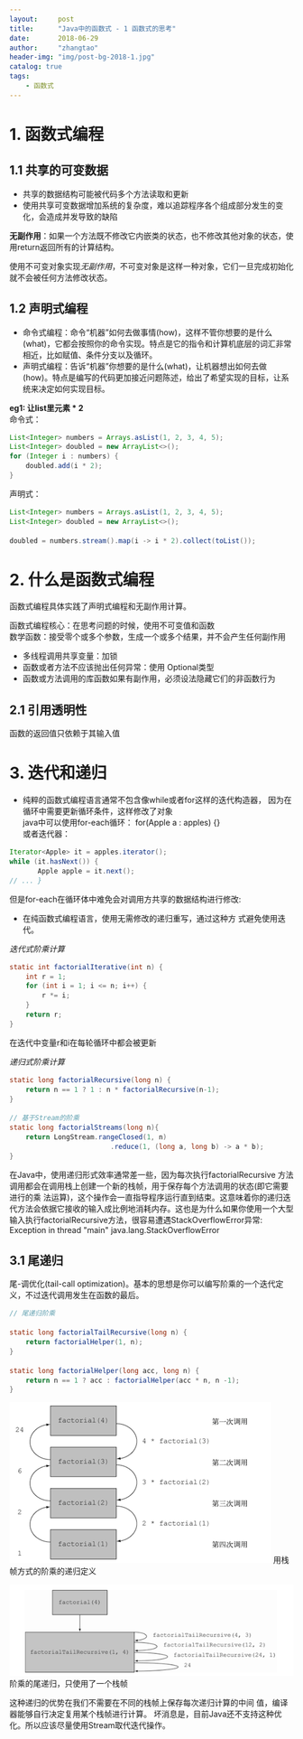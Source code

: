 ```yaml
---
layout:     post
title:      "Java中的函数式 - 1 函数式的思考"
date:       2018-06-29
author:     "zhangtao"
header-img: "img/post-bg-2018-1.jpg"
catalog: true
tags:
    - 函数式
---
```



# 1. 函数式编程

## 1.1 共享的可变数据

- 共享的数据结构可能被代码多个方法读取和更新
- 使用共享可变数据增加系统的复杂度，难以追踪程序各个组成部分发生的变化，会造成并发导致的缺陷

**无副作用**：如果一个方法既不修改它内嵌类的状态，也不修改其他对象的状态，使用return返回所有的计算结构。

使用不可变对象实现*无副作用*，不可变对象是这样一种对象，它们一旦完成初始化就不会被任何方法修改状态。

## 1.2 声明式编程

- 命令式编程：命令“机器”如何去做事情(how)，这样不管你想要的是什么(what)，它都会按照你的命令实现。特点是它的指令和计算机底层的词汇非常相近，比如赋值、条件分支以及循环。
- 声明式编程：告诉“机器”你想要的是什么(what)，让机器想出如何去做(how)。特点是编写的代码更加接近问题陈述，给出了希望实现的目标，让系统来决定如何实现目标。

**eg1: 让list里元素 * 2**<br>
命令式：

``` java
List<Integer> numbers = Arrays.asList(1, 2, 3, 4, 5);
List<Integer> doubled = new ArrayList<>();
for (Integer i : numbers) {
	doubled.add(i * 2);
}
```

声明式：

``` java
List<Integer> numbers = Arrays.asList(1, 2, 3, 4, 5);
List<Integer> doubled = new ArrayList<>();

doubled = numbers.stream().map(i -> i * 2).collect(toList());

```

# 2. 什么是函数式编程

函数式编程具体实践了声明式编程和无副作用计算。

函数式编程核心：在思考问题的时候，使用不可变值和函数<br>
数学函数：接受零个或多个参数，生成一个或多个结果，并不会产生任何副作用

- 多线程调用共享变量：加锁
- 函数或者方法不应该抛出任何异常：使用 Optional<T>类型
- 函数或方法调用的库函数如果有副作用，必须设法隐藏它们的非函数行为

## 2.1 引用透明性

函数的返回值只依赖于其输入值

# 3. 迭代和递归

- 纯粹的函数式编程语言通常不包含像while或者for这样的迭代构造器， 因为在循环中需要更新循环条件，这样修改了对象<br>
java中可以使用for-each循环： for(Apple a : apples) {}<br>
或者迭代器：

```java
Iterator<Apple> it = apples.iterator();
while (it.hasNext()) {
       Apple apple = it.next();
// ... }
```
但是for-each在循环体中难免会对调用方共享的数据结构进行修改:

- 在纯函数式编程语言，使用无需修改的递归重写，通过这种方
式避免使用迭代。

*迭代式阶乘计算*

```java
static int factorialIterative(int n) {
    int r = 1;
    for (int i = 1; i <= n; i++) {
        r *= i;
    }
    return r; 
}
```

在迭代中变量r和i在每轮循环中都会被更新

*递归式阶乘计算*

```java
static long factorialRecursive(long n) {
    return n == 1 ? 1 : n * factorialRecursive(n-1);
}

// 基于Stream的阶乘
static long factorialStreams(long n){
    return LongStream.rangeClosed(1, n)
                         .reduce(1, (long a, long b) -> a * b);
}

```

在Java中，使用递归形式效率通常差一些，因为每次执行factorialRecursive 方法调用都会在调用栈上创建一个新的栈帧，用于保存每个方法调用的状态(即它需要进行的乘 法运算)，这个操作会一直指导程序运行直到结束。这意味着你的递归迭代方法会依据它接收的输入成比例地消耗内存。这也是为什么如果你使用一个大型输入执行factorialRecursive方法，很容易遭遇StackOverflowError异常:<br>
    Exception in thread "main" java.lang.StackOverflowError

## 3.1 尾递归

尾-调优化(tail-call optimization)。基本的思想是你可以编写阶乘的一个迭代定义，不过迭代调用发生在函数的最后。

``` java
// 尾递归阶乘

static long factorialTailRecursive(long n) {
    return factorialHelper(1, n);
}

static long factorialHelper(long acc, long n) {
    return n == 1 ? acc : factorialHelper(acc * n, n -1);
}
```

![](/img/in-post/function_1_1.png)
用栈帧方式的阶乘的递归定义

![](/img/in-post/function_1_2.png)
阶乘的尾递归，只使用了一个栈帧

这种递归的优势在我们不需要在不同的栈帧上保存每次递归计算的中间 值，编译器能够自行决定复用某个栈帧进行计算。
坏消息是，目前Java还不支持这种优化。所以应该尽量使用Stream取代迭代操作。
